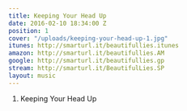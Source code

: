 ```yaml
---
title: Keeping Your Head Up
date: 2016-02-10 18:34:00 Z
position: 1
cover: "/uploads/keeping-your-head-up-1.jpg"
itunes: http://smarturl.it/beautifullies.itunes
amazon: http://smarturl.it/beautifullies.AM
google: http://smarturl.it/beautifullies.gp
stream: http://smarturl.it/BeautifulLies.SP
layout: music
---
```


1. Keeping Your Head Up
